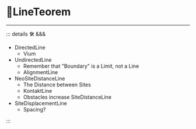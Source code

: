 # 🔻<via>LineTeorem</via>

---

<!-- =================================================== -->
<!-- =================================================== -->
<!-- =================================================== -->
<!-- =================================================== -->
<!-- =================================================== -->
::: details 🛠 <dev>&&&</dev>

- DirectedLine
    - Vium
- UndirectedLine
    - Remember that "Boundary" is a Limit, not a Line
    - AlignmentLine
- NeoSiteDistanceLine
    - The Distance between Sites
    - KontaktLine
    - Obstacles increase SiteDistanceLine
- SiteDisplacementLine  
    - Spacing?

:::
